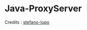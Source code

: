 # Java-ProxyServer
Credits : <a href="https://github.com/stefano-lupo/Java-Proxy-Server">stefano-lupo</a>
